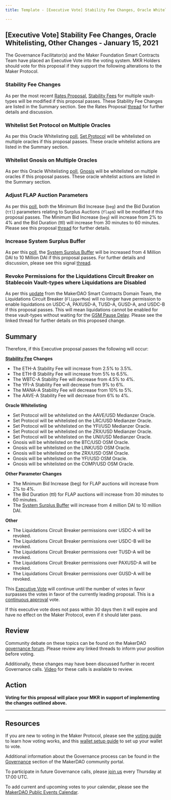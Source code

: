 ```yaml
---
title: Template - [Executive Vote] Stability Fee Changes, Oracle Whitelisting, Other Changes - January 15, 2021

---
```

## [Executive Vote] Stability Fee Changes, Oracle Whitelisting, Other Changes - January 15, 2021

The Governance Facilitator(s) and the Maker Foundation Smart Contracts Team have placed an Executive Vote into the voting system. MKR Holders should vote for this proposal if they support the following alterations to the Maker Protocol.

### Stability Fee Changes

As per the most recent [Rates Proposal](https://vote.makerdao.com/polling/QmfBQ4Bh?network=mainnet#poll-detail), [Stability Fees](https://community-development.makerdao.com/en/learn/governance/param-stability-fee) for multiple vault-types will be modified if this proposal passes. These Stability Fee Changes are listed in the Summary section. See the Rates Proposal [thread](https://forum.makerdao.com/t/rates-changes-proposal-6-jan-2021/5948) for further details and discussion.

### Whitelist Set Protocol on Multiple Oracles

As per this Oracle Whitelisting [poll](https://vote.makerdao.com/polling/QmTctW6i?network=mainnet#poll-detail), [Set Protocol](https://www.tokensets.com/) will be whitelisted on multiple oracles if this proposal passes. These oracle whitelist actions are listed in the Summary section.

### Whitelist Gnosis on Multiple Oracles

As per this Oracle Whitelisting [poll](https://vote.makerdao.com/polling/QmNwTMcB?network=mainnet#poll-detail), [Gnosis](https://gnosis.io/) will be whitelisted on multiple oracles if this proposal passes. These oracle whitelist actions are listed in the Summary section.

### Adjust FLAP Auction Parameters

As per this [poll](https://vote.makerdao.com/polling/QmT79sT6?network=mainnet#poll-detail), both the Minimum Bid Increase (`beg`) and the Bid Duration (`ttl`) parameters relating to Surplus Auctions (`flap`s) will be modified if this proposal passes. The Minimum Bid Increase (`beg`) will increase from 2% to 4% and the Bid Duration (ttl) will increase from 30 minutes to 60 minutes. Please see this proposal [thread](https://forum.makerdao.com/t/flap-surplus-auction-parameter-adjustments-11th-jan-2021/6006) for further details.

### Increase System Surplus Buffer

As per this [poll](https://vote.makerdao.com/polling/QmcXtm1d?network=mainnet), the [System Surplus Buffer](https://community-development.makerdao.com/en/learn/governance/param-system-surplus-buffer/) will be increased from 4 Million DAI to 10 Million DAI if this proposal passes. For further details and discussion, please see this signal [thread](https://forum.makerdao.com/t/signal-request-adjust-the-surplus-buffer/5767).

### Revoke Permissions for the Liquidations Circuit Breaker on Stablecoin Vault-types where Liquidations are Disabled

As per this [update](https://forum.makerdao.com/t/limiting-governance-attack-surface-for-stablecoins/6057) from the MakerDAO Smart Contracts Domain Team, the Liquidations Circuit Breaker (`FlipperMom`) will no longer have permission to enable liquidations on USDC-A, PAXUSD-A, TUSD-A, GUSD-A, and USDC-B if this proposal passes. This will mean liquidations cannot be enabled for these vault-types without waiting for the [GSM Pause Delay](https://community-development.makerdao.com/en/learn/governance/param-gsm-pause-delay). Please see the linked thread for further details on this proposed change.


## Summary

Therefore, if this Executive proposal passes the following will occur:

**[Stability Fee](https://community-development.makerdao.com/en/learn/governance/param-stability-fee) Changes**
* The ETH-A Stability Fee will increase from 2.5% to 3.5%.
* The ETH-B Stability Fee will increase from 5% to 6.5%.
* The WBTC-A Stability Fee will decrease from 4.5% to 4%.
* The YFI-A Stability Fee will decrease from 9% to 6%.
* The MANA-A Stability Fee will decrease from 10% to 5%.
* The AAVE-A Stability Fee will decrease from 6% to 4%.

**Oracle Whitelisting**
* Set Protocol will be whitelisted on the AAVE/USD Medianzer Oracle.
* Set Protocol will be whitelisted on the LRC/USD Medianzer Oracle.
* Set Protocol will be whitelisted on the YFI/USD Medianzer Oracle.
* Set Protocol will be whitelisted on the ZRX/USD Medianzer Oracle.
* Set Protocol will be whitelisted on the UNI/USD Medianzer Oracle.
* Gnosis will be whitelisted on the BTC/USD OSM Oracle.
* Gnosis will be whitelisted on the LINK/USD OSM Oracle.
* Gnosis will be whitelisted on the ZRX/USD OSM Oracle.
* Gnosis will be whitelisted on the YFI/USD OSM Oracle.
* Gnosis will be whitelisted on the COMP/USD OSM Oracle.

**Other Parameter Changes**
* The Minimum Bid Increase (beg) for FLAP auctions will increase from 2% to 4%.
* The Bid Duration (ttl) for FLAP auctions will increase from 30 minutes to 60 minutes.
* The [System Surplus Buffer](https://community-development.makerdao.com/en/learn/governance/param-system-surplus-buffer/) will increase from 4 million DAI to 10 million DAI.

**Other**
* The Liquidations Circuit Breaker permissions over USDC-A will be revoked.
* The Liquidations Circuit Breaker permissions over USDC-B will be revoked.
* The Liquidations Circuit Breaker permissions over TUSD-A will be revoked.
* The Liquidations Circuit Breaker permissions over PAXUSD-A will be revoked.
* The Liquidations Circuit Breaker permissions over GUSD-A will be revoked.


This [Executive Vote](https://community-development.makerdao.com/en/learn/governance/on-chain-gov) will continue until the number of votes in favor surpasses the votes in favor of the currently leading proposal. This is a [continuous approval](https://community-development.makerdao.com/en/learn/governance/how-voting-works) vote. 

If this executive vote does not pass within 30 days then it will expire and have no effect on the Maker Protocol, even if it should later pass. 

## Review

Community debate on these topics can be found on the MakerDAO [governance forum](https://forum.makerdao.com/). Please review any linked threads to inform your position before voting.

Additionally, these changes may have been discussed further in recent Governance calls. [Video](https://www.youtube.com/playlist?list=PLLzkWCj8ywWNq5-90-Id6VPSsrk4OWVan) for these calls is available to review.

## Action

**Voting for this proposal will place your MKR in support of implementing the changes outlined above.**

---

## Resources

If you are new to voting in the Maker Protocol, please see the [voting guide](https://community-development.makerdao.com/en/learn/governance/how-voting-works/) to learn how voting works, and this [wallet setup guide](https://community-development.makerdao.com/en/learn/governance/voting-setup/) to set up your wallet to vote.

Additional information about the Governance process can be found in the [Governance](https://community-development.makerdao.com/en/learn/governance) section of the MakerDAO community portal.

To participate in future Governance calls, please [join us](https://github.com/makerdao/community/tree/master/governance/governance-and-risk-meetings) every Thursday at 17:00 UTC.

To add current and upcoming votes to your calendar, please see the [MakerDAO Public Events Calendar](https://calendar.google.com/calendar/embed?src=makerdao.com_3efhm2ghipksegl009ktniomdk%40group.calendar.google.com&ctz=UTC&mode=week&showCalendars=0&showPrint=0).

